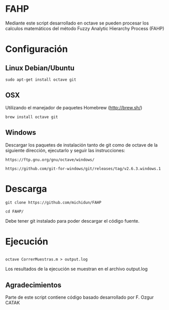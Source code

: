 # FAHP
Mediante este script desarrollado en octave se pueden procesar los calculos matemáticos del método Fuzzy Analytic Hierarchy Process (FAHP)

# Configuración
## Linux Debian/Ubuntu
`
sudo apt-get install octave git
`

## OSX
Utilizando el manejador de paquetes Homebrew (http://brew.sh/)

`
brew install octave git
`

## Windows

Descargar los paquetes de instalación tanto de git como de octave de la siguiente dirección, ejecutarlo y seguir las instrucciones:

`https://ftp.gnu.org/gnu/octave/windows/`

`https://github.com/git-for-windows/git/releases/tag/v2.6.3.windows.1`

# Descarga
`git clone https://github.com/michidun/FAHP`

`cd FAHP/`

Debe tener git instalado para poder descargar el código fuente.

# Ejecución

<code>
octave CorrerMuestras.m > output.log
</code>

Los resultados de la ejecución se muestran en el archivo output.log

## Agradecimientos
Parte de este script contiene código basado desarrollado por F. Ozgur CATAK
